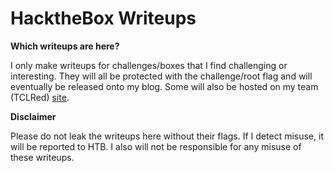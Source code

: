 # HacktheBox Writeups

**Which writeups are here?**

I only make writeups for challenges/boxes that I find challenging or interesting.  They will all be protected with the challenge/root flag and will eventually be released onto my blog.  Some will also be hosted on my team (TCLRed) [site](https://thecybergeek.co.uk/).

**Disclaimer**

Please do not leak the writeups here without their flags. If I detect misuse, it will be reported to HTB.  I also will not be responsible for any misuse of these writeups.
